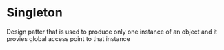 # Singleton 
Design patter that is used to produce only one instance of an object and
it provies global access point to that instance
